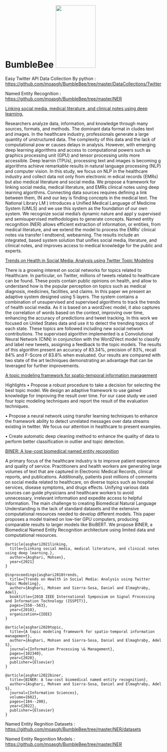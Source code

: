 # BumbleBee <img src="https://user-images.githubusercontent.com/25641555/76114333-d7a63480-5fb3-11ea-96e1-8d2ff27c4a7f.png" width="128" height="200" /> 

Easy Twitter API Data Collection By python : https://github.com/moasgh/BumbleBee/tree/master/DataCollections/Twitter

Named Entity Recognition : https://github.com/moasgh/BumbleBee/tree/master/NER 



[Linking social media, medical literature, and clinical notes using deep learning.](https://ir.library.louisville.edu/cgi/viewcontent.cgi?article=4999&context=etd)

Researchers analyze data, information, and knowledge through many sources, formats, and methods. The dominant data format in cludes text and images. In the healthcare industry, professionals generate a large quantity of unstructured data. The complexity of this data and the lack of computational pow er causes delays in analysis. However, with emerging deep learning algorithms and access to computational powers such as graphics processing unit (GPU) and tensor processing units more accessible. Deep learnin (TPUs), processing text and images is becoming g algorithms achieve remarkable results in natural language processing (NLP) and computer vision. In this study, we focus on NLP in the healthcare industry and collect data not only from electronic m edical records (EMRs) but also medical literature and social media. We propose a framework for linking social media, medical literature, and EMRs clinical notes using deep learning algorithms. Connecting data sources requires defining a link between them, (N and our key is finding concepts in the medical text. The National Library LM ) introduces a Unified Medical Language of Medicine System (UMLS) and we use this system as the foundation of our own system. We recognize social media’s dynamic nature and appl y supervised and semisupervised methodologies to generate concepts. Named entity recognition (NER) allows efficient extraction of information, or entities, from medical literature, and we extend the model to process the EMRs’ clinical notes via transfer l endtoend, webearning. The results include an integrated, based system solution that unifies social media, literature, and clinical notes, and improves access to medical knowledge for the public and experts.

[Trends on Health in Social Media: Analysis using Twitter Topic Modeling](https://www.researchgate.net/profile/Mohsen_Asghari5/publication/331205903_Trends_on_Health_in_Social_Media_Analysis_using_Twitter_Topic_Modeling/links/5c75529e299bf1268d28248f/Trends-on-Health-in-Social-Media-Analysis-using-Twitter-Topic-Modeling.pdf)

There is a growing interest on social networks for topics related to Healthcare. In particular, on Twitter, millions of tweets related to healthcare can be found. These posts contain public opinions on health, and allow to understand how is the popular perception on topics such as medical diagnosis, medicines, facilities, and claims. In this paper we present an adaptive system designed using 5 layers. The system contains a combination of unsupervised and supervised algorithms to track the trends of health social media. As it is based on a word2vec model, it also captures the correlation of words based on the context, improving over time, enhancing the accuracy of predictions and tweet tracking. In this work we focused on United States data and use it to detect the trending topics of each state. These topics are followed including new social network contributions. The supervised algorithm implemented is a Convolutional Neural Network (CNN) in conjunction with the Word2Vect model to classify and label new tweets, assigning a feedback to the topic models. The results of this algorithm present an accuracy of 83.34%, precision of 83%, recall 84% and F-Score of 83.8% when evaluated. Our results are compared with two state of the art techniques demonstrating an advantage that can be leveraged for further improvements.  

[A topic modeling framework for spatio-temporal information management](https://www.sciencedirect.com/science/article/pii/S0306457320308359?casa_token=talkTmJVV14AAAAA:C6nfpEeQBd9-gl4ADV21MsZ1DbrAFPA5IGdWlAt_E5l9P5Ts1J9biQR04fLJ91QAGVb0qO6zaFM7)

Highlights
•
Propose a robust procedure to take a decision for selecting the best topic model. We design an adaptive framework to use gained knowledge for improving the result over time. For our case study we used four topic modeling techniques and report the result of the evaluation techniques.

•
Propose a neural network using transfer learning techniques to enhance the framework ability to detect unrelated messages over data streams existing in twitter. We focus our attention in healthcare to present examples.

•
Create automatic deep cleaning method to enhance the quality of data to perform better classification in outlier and topic detection.


[BINER: A low-cost biomedical named entity recognition](https://www.sciencedirect.com/science/article/pii/S0020025522003838)

A primary focus of the healthcare industry is to improve patient experience and quality of service. Practitioners and health workers are generating large volumes of text that are captured in Electronic Medical Records, clinical reports, and publications. Additionally, patients post millions of comments on social media related to healthcare, on diverse topics such as hospital services, disease symptoms, and drugs effects. Unifying various data sources can guide physicians and healthcare workers to avoid unnecessary, irrelevant information and expedite access to helpful information. The main challenge to creating Biomedical Natural Language Understanding is the lack of standard datasets and the extensive computational resources needed to develop different models. This paper proposes a model trained on low-tier GPU computers, producing comparable results to larger models like BioBERT. We propose BINER, a Biomedical Named Entity Recognition architecture using limited data and computational resources.


```
@article{asghari2021linking,
  title={Linking social media, medical literature, and clinical notes using deep learning.},
  author={Asghari, Mohsen},
  year={2021}
}

@inproceedings{asghari2018trends,
  title={Trends on Health in Social Media: Analysis using Twitter Topic Modeling},
  author={Asghari, Mohsen and Sierra-Sosa, Daniel and Elmaghraby, Adel},
  booktitle={2018 IEEE International Symposium on Signal Processing and Information Technology (ISSPIT)},
  pages={558--563},
  year={2018},
  organization={IEEE}
}

@article{asghari2020topic,
  title={A topic modeling framework for spatio-temporal information management},
  author={Asghari, Mohsen and Sierra-Sosa, Daniel and Elmaghraby, Adel S},
  journal={Information Processing \& Management},
  pages={102340},
  year={2020},
  publisher={Elsevier}
}

@article{asghari2022biner,
  title={BINER: A low-cost biomedical named entity recognition},
  author={Asghari, Mohsen and Sierra-Sosa, Daniel and Elmaghraby, Adel S},
  journal={Information Sciences},
  volume={602},
  pages={184--200},
  year={2022},
  publisher={Elsevier}
}
```

Named Entity Regnition Datasets : https://github.com/moasgh/BumbleBee/tree/master/NER/datasets

Named Entity Regonition Models : https://github.com/moasgh/BumbleBee/tree/master/NER
